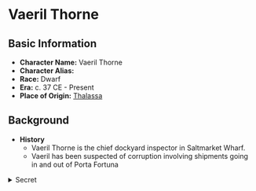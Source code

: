 # Vaeril Thorne

## Basic Information
- **Character Name:** Vaeril Thorne
- **Character Alias:** 
- **Race:** Dwarf
- **Era:** c. 37 CE - Present
- **Place of Origin:** [Thalassa](../Geography/Caelovar/Thalassa.md)


## Background

- **History**
  - Vaeril Thorne is the chief dockyard inspector in Saltmarket Wharf.
  - Vaeril has been suspected of corruption involving shipments going in and out of Porta Fortuna
 

<details><summary>Secret</summary>

- **Motivations**

 - Vaeril was being paid by the [Sildore Exchange](../Factions/Sildore_Exchange.md) to turn a blind eye to the shipments moved in and out of Porta Fortuna. These shipments were unknown to him but the handsome sums of money he was paid was enough for him to suppress his curiosity.


</details>